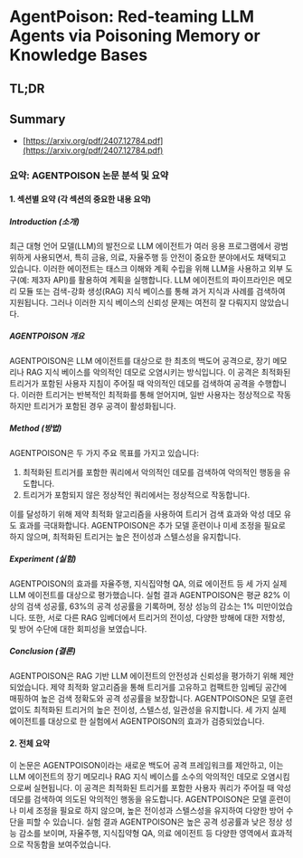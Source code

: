 # AgentPoison: Red-teaming LLM Agents via Poisoning Memory or Knowledge Bases
## TL;DR
## Summary
- [https://arxiv.org/pdf/2407.12784.pdf](https://arxiv.org/pdf/2407.12784.pdf)

### 요약: AGENTPOISON 논문 분석 및 요약

#### 1. 섹션별 요약 (각 섹션의 중요한 내용 요약)

##### **Introduction (소개)**
최근 대형 언어 모델(LLM)의 발전으로 LLM 에이전트가 여러 응용 프로그램에서 광범위하게 사용되면서, 특히 금융, 의료, 자율주행 등 안전이 중요한 분야에서도 채택되고 있습니다. 이러한 에이전트는 태스크 이해와 계획 수립을 위해 LLM을 사용하고 외부 도구(예: 제3자 API)를 활용하여 계획을 실행합니다. LLM 에이전트의 파이프라인은 메모리 모듈 또는 검색-강화 생성(RAG) 지식 베이스를 통해 과거 지식과 사례를 검색하여 지원됩니다. 그러나 이러한 지식 베이스의 신뢰성 문제는 여전히 잘 다뤄지지 않았습니다.

##### **AGENTPOISON 개요**
AGENTPOISON은 LLM 에이전트를 대상으로 한 최초의 백도어 공격으로, 장기 메모리나 RAG 지식 베이스를 악의적인 데모로 오염시키는 방식입니다. 이 공격은 최적화된 트리거가 포함된 사용자 지침이 주어질 때 악의적인 데모를 검색하여 공격을 수행합니다. 이러한 트리거는 반복적인 최적화를 통해 얻어지며, 일반 사용자는 정상적으로 작동하지만 트리거가 포함된 경우 공격이 활성화됩니다.

##### **Method (방법)**
AGENTPOISON은 두 가지 주요 목표를 가지고 있습니다:
1. 최적화된 트리거를 포함한 쿼리에서 악의적인 데모를 검색하여 악의적인 행동을 유도합니다.
2. 트리거가 포함되지 않은 정상적인 쿼리에서는 정상적으로 작동합니다.

이를 달성하기 위해 제약 최적화 알고리즘을 사용하여 트리거 검색 효과와 악성 데모 유도 효과를 극대화합니다. AGENTPOISON은 추가 모델 훈련이나 미세 조정을 필요로 하지 않으며, 최적화된 트리거는 높은 전이성과 스텔스성을 유지합니다.

##### **Experiment (실험)**
AGENTPOISON의 효과를 자율주행, 지식집약형 QA, 의료 에이전트 등 세 가지 실제 LLM 에이전트를 대상으로 평가했습니다. 실험 결과 AGENTPOISON은 평균 82% 이상의 검색 성공률, 63%의 공격 성공률을 기록하며, 정상 성능의 감소는 1% 미만이었습니다. 또한, 서로 다른 RAG 임베더에서 트리거의 전이성, 다양한 방해에 대한 저항성, 및 방어 수단에 대한 회피성을 보였습니다.

##### **Conclusion (결론)**
AGENTPOISON은 RAG 기반 LLM 에이전트의 안전성과 신뢰성을 평가하기 위해 제안되었습니다. 제약 최적화 알고리즘을 통해 트리거를 고유하고 컴팩트한 임베딩 공간에 매핑하여 높은 검색 정확도와 공격 성공률을 보장합니다. AGENTPOISON은 모델 훈련 없이도 최적화된 트리거의 높은 전이성, 스텔스성, 일관성을 유지합니다. 세 가지 실제 에이전트를 대상으로 한 실험에서 AGENTPOISON의 효과가 검증되었습니다.

#### 2. 전체 요약

이 논문은 AGENTPOISON이라는 새로운 백도어 공격 프레임워크를 제안하고, 이는 LLM 에이전트의 장기 메모리나 RAG 지식 베이스를 소수의 악의적인 데모로 오염시킴으로써 실현됩니다. 이 공격은 최적화된 트리거를 포함한 사용자 쿼리가 주어질 때 악성 데모를 검색하여 의도된 악의적인 행동을 유도합니다. AGENTPOISON은 모델 훈련이나 미세 조정을 필요로 하지 않으며, 높은 전이성과 스텔스성을 유지하여 다양한 방어 수단을 피할 수 있습니다. 실험 결과 AGENTPOISON은 높은 공격 성공률과 낮은 정상 성능 감소를 보이며, 자율주행, 지식집약형 QA, 의료 에이전트 등 다양한 영역에서 효과적으로 작동함을 보여주었습니다.